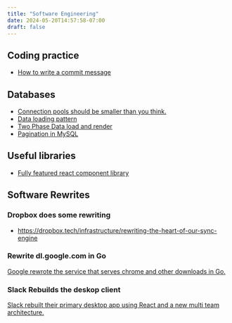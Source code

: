 ```yaml
---
title: "Software Engineering"
date: 2024-05-20T14:57:58-07:00
draft: false
---
```


## Coding practice

- [How to write a commit message](https://cbea.ms/git-commit/)

## Databases

- [Connection pools should be smaller than you think.](https://github.com/brettwooldridge/HikariCP/wiki/About-Pool-Sizing)
- [Data loading pattern](https://sophiebits.com/2020/01/01/fast-maintainable-db-patterns.html)
- [Two Phase Data load and render](https://brandur.org/two-phase-render)
- [Pagination in MySQL](https://planetscale.com/blog/mysql-pagination)

## Useful libraries

- [Fully featured react component library](https://github.com/mantinedev/mantine)

## Software Rewrites

### Dropbox does some rewriting

- <https://dropbox.tech/infrastructure/rewriting-the-heart-of-our-sync-engine>

### Rewrite dl.google.com in Go

[Google rewrote the service that serves chrome and other downloads in Go.][1]

### Slack Rebuilds the deskop client

[Slack rebuilt their primary desktop app using React and a new multi team
architecture.][2]

[1]: https://talks.golang.org/2013/oscon-dl.slide#1
[2]: https://slack.engineering/rebuilding-slack-on-the-desktop-308d6fe94ae4
